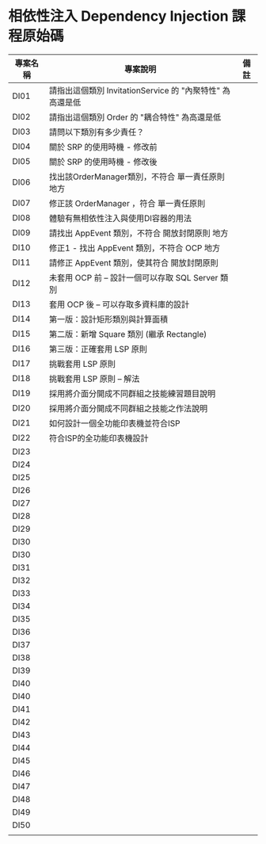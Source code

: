 # 相依性注入 Dependency Injection 課程原始碼

|專案名稱|專案說明|備註|
|-|-|-|
|DI01|請指出這個類別 InvitationService 的 "內聚特性" 為高還是低||
|DI02|請指出這個類別 Order 的 "耦合特性" 為高還是低||
|DI03|請問以下類別有多少責任？||
|DI04|關於 SRP 的使用時機 - 修改前||
|DI05|關於 SRP 的使用時機 - 修改後||
|DI06|找出該OrderManager類別，不符合 單一責任原則 地方||
|DI07|修正該 OrderManager ，符合 單一責任原則||
|DI08|體驗有無相依性注入與使用DI容器的用法||
|DI09|請找出 AppEvent 類別，不符合 開放封閉原則 地方||
|DI10|修正1 - 找出 AppEvent 類別，不符合 OCP 地方||
|DI11|請修正 AppEvent 類別，使其符合 開放封閉原則||
|DI12|未套用 OCP 前 – 設計一個可以存取 SQL Server 類別||
|DI13|套用 OCP 後 – 可以存取多資料庫的設計||
|DI14|第一版：設計矩形類別與計算面積||
|DI15|第二版：新增 Square 類別 (繼承 Rectangle)||
|DI16|第三版：正確套用 LSP 原則||
|DI17|挑戰套用 LSP 原則||
|DI18|挑戰套用 LSP 原則 – 解法||
|DI19|採用將介面分開成不同群組之技能練習題目說明||
|DI20|採用將介面分開成不同群組之技能之作法說明||
|DI21|如何設計一個全功能印表機並符合ISP||
|DI22|符合ISP的全功能印表機設計||
|DI23|||
|DI24|||
|DI25|||
|DI26|||
|DI27|||
|DI28|||
|DI29|||
|DI30|||
|DI30|||
|DI31|||
|DI32|||
|DI33|||
|DI34|||
|DI35|||
|DI36|||
|DI37|||
|DI38|||
|DI39|||
|DI40|||
|DI40|||
|DI41|||
|DI42|||
|DI43|||
|DI44|||
|DI45|||
|DI46|||
|DI47|||
|DI48|||
|DI49|||
|DI50|||
||||

